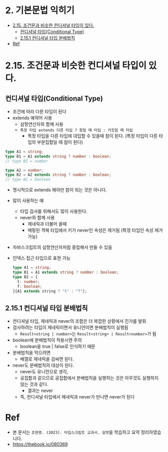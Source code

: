 # 2. 기본문법 익히기 <!-- omit in toc -->

- [2.15. 조건문과 비슷한 컨디셔널 타입이 있다.](#215-조건문과-비슷한-컨디셔널-타입이-있다)
  - [컨디셔널 타입(Conditional Type)](#컨디셔널-타입conditional-type)
  - [2.15.1 컨디셔널 타입 분배법칙](#2151-컨디셔널-타입-분배법칙)
- [Ref](#ref)

# 2.15. 조건문과 비슷한 컨디셔널 타입이 있다.

## 컨디셔널 타입(Conditional Type)

- 조건에 따라 다른 타입이 된다
- extends 예약어 사용
  - 삼항연산자와 함께 사용
  - `특정 타입 extends 다른 타입 ? 참일 때 타입 : 거짓일 때 타입`
    - 특정 타입을 다른 타입에 대입할 수 있을때 참이 된다. (특정 타입이 다른 타입의 부분집합일 때 참이 된다)

```ts
type A1 = string;
type B1 = A1 extends string ? number : boolean;
// type B1 = number

type A2 = number;
type B2 = A2 extends string ? number : boolean;
// type B2 = boolean
```

- 명시적으로 extends 해야만 참이 되는 것은 아니다.

- 많이 사용하는 예

  - 타입 검사를 위해서도 많이 사용한다.
  - never와 함께 사용
    - 제네릭과 더불어 쓸때
    - 매핑된 객체 타입에서 키가 never인 속성은 제거됨 (특정 타입인 속성 제거 가능)

- 자바스크립트의 삼항연산자처럼 중첩해서 만들 수 있음
- 인덱스 접근 타입으로 표현 가능
  ```ts
  type A1 = string;
  type B1 = A1 extends string ? number : boolean;
  type B2 = {
    t: number;
    f: boolean;
  }[A1 extends string ? "t" : "f"];
  ```

## 2.15.1 컨디셔널 타입 분배법칙

- 컨디셔널 타입, 제네릭과 never의 조합은 더 복잡한 상황에서 진가를 발휘
- 검사하려는 타입이 제네릭이면서 유니언이면 분배법칙이 실행됨
  - `Result<string | number>`는 `Result<string> | Result<number>`가 됨
- boolean에 분배법칙이 적용시엔 주의
  - boolean을 true | false로 인식하기 때문
- 분배법칙을 막으려면
  - 배열로 제네릭을 감싸면 된다.
- never도 분배법칙의 대상이 된다.
  - never도 유니언으로 생각,
  - 공집합과 같으므로 공집합에서 분배법칙을 실행하는 것은 아무것도 실행하지 않는 것과 같다.
    - 결과는 never
  - 즉, 컨디셔널 타입에서 제네릭과 never가 만나면 never가 된다

# Ref

- 본 문서는 `조현영. (2023). 타입스크립트 교과서. 길벗`을 학습하고 요약 정리하였습니다.
- https://thebook.io/080369
